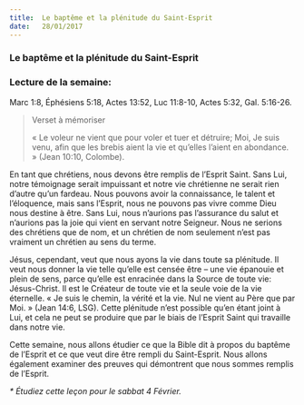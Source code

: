 ```yaml
---
title:  Le baptême et la plénitude du Saint-Esprit
date:   28/01/2017
---
```


### Le baptême et la plénitude du Saint-Esprit

### Lecture de la semaine:
Marc 1:8, Éphésiens 5:18, Actes 13:52, Luc 11:8-10, Actes 5:32, Gal. 5:16-26. 

> <p>Verset à mémoriser</p>
> « Le voleur ne vient que pour voler et tuer et détruire; Moi, Je suis venu, afin que les brebis aient la vie et qu’elles l’aient en abondance. » (Jean 10:10, Colombe). 

En tant que chrétiens, nous devons être remplis de l’Esprit Saint. Sans Lui, notre témoignage serait impuissant et notre vie chrétienne ne serait rien d’autre qu’un fardeau. Nous pouvons avoir la connaissance, le talent et l’éloquence, mais sans l’Esprit, nous ne pouvons pas vivre comme Dieu nous destine à être. Sans Lui, nous n’aurions pas l’assurance du salut et n’aurions pas la joie qui vient en servant notre Seigneur. Nous ne serions des chrétiens que de nom, et un chrétien de nom seulement n’est pas vraiment un chrétien au sens du terme. 

Jésus, cependant, veut que nous ayons la vie dans toute sa plénitude. Il veut nous donner la vie telle qu’elle est censée être – une vie épanouie et plein de sens, parce qu’elle est enracinée dans la Source de toute vie: Jésus-Christ. Il est le Créateur de toute vie et la seule voie de la vie éternelle. « Je suis le chemin, la vérité et la vie. Nul ne vient au Père que par Moi. » (Jean 14:6, LSG). Cette plénitude n’est possible qu’en étant joint à Lui, et cela ne peut se produire que par le biais de l’Esprit Saint qui travaille dans notre vie. 

Cette semaine, nous allons étudier ce que la Bible dit à propos du baptême de l’Esprit et ce que veut dire être rempli du Saint-Esprit. Nous allons également examiner des preuves qui démontrent que nous sommes remplis de l’Esprit. 

_* Étudiez cette leçon pour le sabbat 4 Février._ 